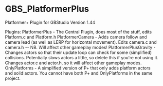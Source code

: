 # GBS_PlatformerPlus
Platformer+ Plugin for GBStudio
Version 1.44

Plugins:
PlatformerPlus          - The Central Plugin, does most of the stuff, edits Platform.c and Platform.h
PlatformerCamera        - Adds camera follow and camera lead (as well as LERP for horizontal movement). Edits camera.c and camera.h -- NB. Will affect other gameplay modes!
PlatformerPlusGravity   - Changes actors so that their update loop can check for some (simplified) collisions. Potentially slows actors a little, so delete this if you're not using it. Changes actor.c and actor.h, so it will affect other gameplay modes.
OnlyPlatforms           - A simplified version of P+ that only adds platform actors and solid actors. You cannot have both P+ and OnlyPlatforms in the same project.
